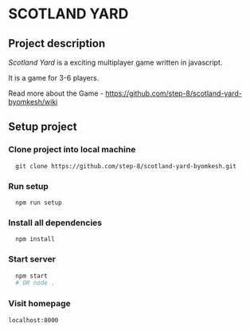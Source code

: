 # SCOTLAND YARD

## __Project description__
_Scotland Yard_ is a exciting multiplayer game
written in javascript.

It is a game for 3-6 players.

Read more about the Game - https://github.com/step-8/scotland-yard-byomkesh/wiki

## __Setup project__

### Clone project into local machine

```
  git clone https://github.com/step-8/scotland-yard-byomkesh.git
```

### Run setup

```
  npm run setup
```

### Install all dependencies

```
  npm install
```

### Start server

``` bash
  npm start 
  # OR node . 
```

### Visit homepage

```
localhost:8000
```
